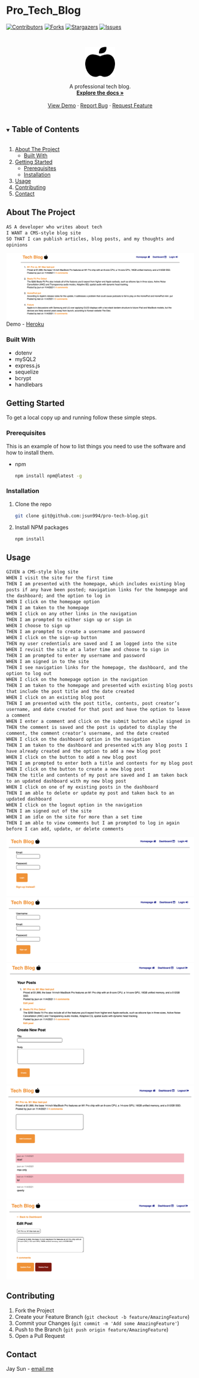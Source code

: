 # Pro_Tech_Blog

[![Contributors][contributors-shield]][contributors-url]
[![Forks][forks-shield]][forks-url]
[![Stargazers][stars-shield]][stars-url]
[![Issues][issues-shield]][issues-url]

<!-- PROJECT LOGO -->
<br />
<p align="center">
  <a href="https://github.com/jsun994/pro-tech-blog">
    <img src="./media/apple.svg" alt="Logo" width="80" height="80">
  </a>

  <p align="center">
  A professional tech blog.
    <br />
    <a href="https://github.com/jsun994/pro-tech-blog"><strong>Explore the docs »</strong></a>
    <br />
    <br />
    <a href="https://pro-tech-blog.herokuapp.com/">View Demo</a>
    ·
    <a href="https://github.com/jsun994/pro-tech-blog/issues">Report Bug</a>
    ·
    <a href="https://github.com/jsun994/pro-tech-blog/issues">Request Feature</a>
  </p>
</p>

<!-- TABLE OF CONTENTS -->
<details open="open">
  <summary><h2 style="display: inline-block">Table of Contents</h2></summary>
  <ol>
    <li>
      <a href="#about-the-project">About The Project</a>
      <ul>
        <li><a href="#built-with">Built With</a></li>
      </ul>
    </li>
    <li>
      <a href="#getting-started">Getting Started</a>
      <ul>
        <li><a href="#prerequisites">Prerequisites</a></li>
        <li><a href="#installation">Installation</a></li>
      </ul>
    </li>
    <li><a href="#usage">Usage</a></li>
    <li><a href="#contributing">Contributing</a></li>
    <li><a href="#contact">Contact</a></li>
  </ol>
</details>

<!-- ABOUT THE PROJECT -->
## About The Project

    AS A developer who writes about tech
    I WANT a CMS-style blog site
    SO THAT I can publish articles, blog posts, and my thoughts and opinions

![media1](./media/ss1.png)
Demo - [Heroku](https://pro-tech-blog.herokuapp.com/)

### Built With

* dotenv
* mySQL2
* express.js
* sequelize
* bcrypt
* handlebars

<!-- GETTING STARTED -->
## Getting Started

To get a local copy up and running follow these simple steps.

### Prerequisites

This is an example of how to list things you need to use the software and how to install them.
* npm
  ```sh
  npm install npm@latest -g
  ```

### Installation

1. Clone the repo
   ```sh
   git clone git@github.com:jsun994/pro-tech-blog.git
   ```
2. Install NPM packages
   ```sh
   npm install
   ```

<!-- USAGE EXAMPLES -->
## Usage

    GIVEN a CMS-style blog site
    WHEN I visit the site for the first time
    THEN I am presented with the homepage, which includes existing blog posts if any have been posted; navigation links for the homepage and the dashboard; and the option to log in
    WHEN I click on the homepage option
    THEN I am taken to the homepage
    WHEN I click on any other links in the navigation
    THEN I am prompted to either sign up or sign in
    WHEN I choose to sign up
    THEN I am prompted to create a username and password
    WHEN I click on the sign-up button
    THEN my user credentials are saved and I am logged into the site
    WHEN I revisit the site at a later time and choose to sign in
    THEN I am prompted to enter my username and password
    WHEN I am signed in to the site
    THEN I see navigation links for the homepage, the dashboard, and the option to log out
    WHEN I click on the homepage option in the navigation
    THEN I am taken to the homepage and presented with existing blog posts that include the post title and the date created
    WHEN I click on an existing blog post
    THEN I am presented with the post title, contents, post creator’s username, and date created for that post and have the option to leave a comment
    WHEN I enter a comment and click on the submit button while signed in
    THEN the comment is saved and the post is updated to display the comment, the comment creator’s username, and the date created
    WHEN I click on the dashboard option in the navigation
    THEN I am taken to the dashboard and presented with any blog posts I have already created and the option to add a new blog post
    WHEN I click on the button to add a new blog post
    THEN I am prompted to enter both a title and contents for my blog post
    WHEN I click on the button to create a new blog post
    THEN the title and contents of my post are saved and I am taken back to an updated dashboard with my new blog post
    WHEN I click on one of my existing posts in the dashboard
    THEN I am able to delete or update my post and taken back to an updated dashboard
    WHEN I click on the logout option in the navigation
    THEN I am signed out of the site
    WHEN I am idle on the site for more than a set time
    THEN I am able to view comments but I am prompted to log in again before I can add, update, or delete comments

![media2](./media/ss2.png)
![media3](./media/ss3.png)
![media4](./media/ss4.png)
![media5](./media/ss5.png)
![media6](./media/ss6.png)

<!-- CONTRIBUTING -->
## Contributing

1. Fork the Project
2. Create your Feature Branch (`git checkout -b feature/AmazingFeature`)
3. Commit your Changes (`git commit -m 'Add some AmazingFeature'`)
4. Push to the Branch (`git push origin feature/AmazingFeature`)
5. Open a Pull Request

<!-- CONTACT -->
## Contact

Jay Sun - [email me](mailto:jaysun054@gmail.com)

[contributors-shield]: https://img.shields.io/github/contributors/jsun994/pro-tech-blog.svg?style=for-the-badge
[contributors-url]: https://github.com/jsun994/pro-tech-blog/graphs/contributors
[forks-shield]: https://img.shields.io/github/forks/jsun994/pro-tech-blog.svg?style=for-the-badge
[forks-url]: https://github.com/jsun994/pro-tech-blog/network/members
[stars-shield]: https://img.shields.io/github/stars/jsun994/pro-tech-blog.svg?style=for-the-badge
[stars-url]: https://github.com/jsun994/pro-tech-blog/stargazers
[issues-shield]: https://img.shields.io/github/issues/jsun994/pro-tech-blog.svg?style=for-the-badge
[issues-url]: https://github.com/jsun994/pro-tech-blog/issues